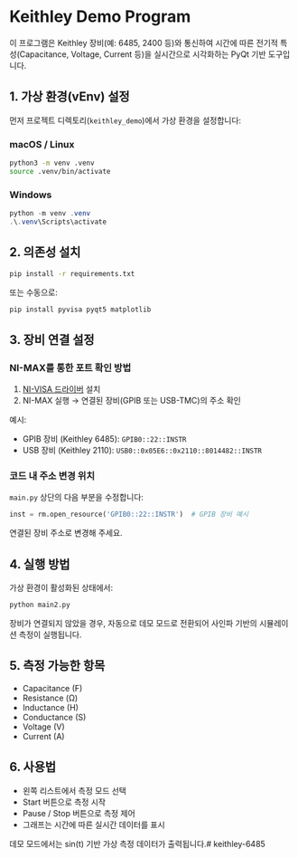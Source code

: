 


# Keithley Demo Program

이 프로그램은 Keithley 장비(예: 6485, 2400 등)와 통신하여 시간에 따른 전기적 특성(Capacitance, Voltage, Current 등)을 실시간으로 시각화하는 PyQt 기반 도구입니다.

## 1. 가상 환경(vEnv) 설정

먼저 프로젝트 디렉토리(`keithley_demo`)에서 가상 환경을 설정합니다:

### macOS / Linux
```bash
python3 -m venv .venv
source .venv/bin/activate
```

### Windows
```powershell
python -m venv .venv
.\.venv\Scripts\activate
```

## 2. 의존성 설치

```bash
pip install -r requirements.txt
```

또는 수동으로:

```bash
pip install pyvisa pyqt5 matplotlib
```

## 3. 장비 연결 설정

### NI-MAX를 통한 포트 확인 방법

1. [NI-VISA 드라이버](https://www.ni.com/ko-kr/support/downloads/drivers/download.ni-visa.html) 설치
2. NI-MAX 실행 → 연결된 장비(GPIB 또는 USB-TMC)의 주소 확인

예시:
- GPIB 장비 (Keithley 6485): `GPIB0::22::INSTR`
- USB 장비 (Keithley 2110): `USB0::0x05E6::0x2110::8014482::INSTR`

### 코드 내 주소 변경 위치

`main.py` 상단의 다음 부분을 수정합니다:

```python
inst = rm.open_resource('GPIB0::22::INSTR')  # GPIB 장비 예시
```

연결된 장비 주소로 변경해 주세요.

## 4. 실행 방법

가상 환경이 활성화된 상태에서:

```bash
python main2.py
```

장비가 연결되지 않았을 경우, 자동으로 데모 모드로 전환되어 사인파 기반의 시뮬레이션 측정이 실행됩니다.

## 5. 측정 가능한 항목

- Capacitance (F)
- Resistance (Ω)
- Inductance (H)
- Conductance (S)
- Voltage (V)
- Current (A)

## 6. 사용법

- 왼쪽 리스트에서 측정 모드 선택
- Start 버튼으로 측정 시작
- Pause / Stop 버튼으로 측정 제어
- 그래프는 시간에 따른 실시간 데이터를 표시

데모 모드에서는 sin(t) 기반 가상 측정 데이터가 출력됩니다.# keithley-6485

